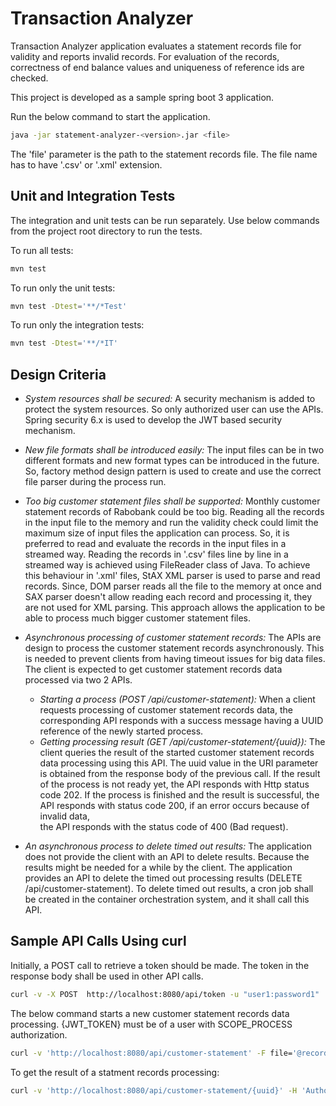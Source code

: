 # Transaction Analyzer

Transaction Analyzer application evaluates a statement records file for validity and reports invalid records. 
For evaluation of the records, correctness of end balance values and uniqueness of reference ids are checked. 

This project is developed as a sample spring boot 3 application.


Run the below command to start the application.

```sh
java -jar statement-analyzer-<version>.jar <file>
```
The 'file' parameter is the path to the statement records file. 
The file name has to have '.csv' or '.xml' extension.

## Unit and Integration Tests
The integration and unit tests can be run separately. Use below commands from the project root directory to run the tests.

To run all tests:
```sh
mvn test 
```
To run only the unit tests:
```sh
mvn test -Dtest='**/*Test'
```
To run only the integration tests:
```sh
mvn test -Dtest='**/*IT'
```

## Design Criteria

* _System resources shall be secured:_ A security mechanism is added to protect the system resources. So only authorized 
  user can use the APIs. Spring security 6.x is used to develop the JWT based security mechanism.   

* _New file formats shall be introduced easily:_ The input files can be in two different formats and new format 
  types can be introduced in the future. So, factory method design pattern is used to create and use the correct 
  file parser during the process run.

* _Too big customer statement files shall be supported:_ Monthly customer statement records of Rabobank could be too big.
  Reading all the records in the input file to the memory and run the validity check could limit the maximum 
  size of input files the application can process. So, it is preferred to read and evaluate the records in the input files 
  in a streamed way. Reading the records in '.csv' files line by line in a streamed way is achieved using FileReader 
  class of Java. To achieve this behaviour in '.xml' files, StAX XML parser is used to parse and read records. 
  Since, DOM parser reads all the file to the memory at once and SAX parser doesn't allow reading each record and 
  processing it, they are not used for XML parsing. This approach allows the application to be able to process 
  much bigger customer statement files.

* _Asynchronous processing of customer statement records:_ The APIs are design to process the customer statement 
  records asynchronously. This is needed to prevent clients from having timeout issues for big data files. 
  The client is expected to get customer statement records data processed via two 2 APIs.
  * _Starting a process (POST /api/customer-statement):_ When a client requests processing of customer statement records data,
    the corresponding API responds with a success message having a UUID reference of the newly started process. 
  * _Getting processing result (GET /api/customer-statement/{uuid}):_ The client queries the result of the started
    customer statement records data processing using this API. The uuid value in the URI parameter is obtained from the response body 
    of the  previous call. If the result of the process is not ready yet, the API responds with Http status code 202.
    If the process is finished and the result is successful, the API responds with status code 200, if an error occurs because of invalid data,  
    the API responds with the status code of 400 (Bad request).  


* _An asynchronous process to delete timed out results:_ The application does not provide the client with an API to delete results.
  Because the results might be needed for a while by the client. The application provides an API to delete
  the timed out processing results (DELETE /api/customer-statement). To delete timed out results, a cron job shall 
  be created in the container orchestration system, and it shall call this API.   

## Sample API Calls Using curl

Initially, a POST call to retrieve a token should be made. The token in the response body shall be used in other API calls.

```sh
curl -v -X POST  http://localhost:8080/api/token -u "user1:password1"
```

The below command starts a new customer statement records data processing. {JWT_TOKEN} must be of a user with SCOPE_PROCESS
authorization.
```sh
curl -v 'http://localhost:8080/api/customer-statement' -F file='@records.xml' -H 'Authorization: Bearer {JWT_TOKEN}'	
```

To get the result of a statment records processing:
```sh
curl -v 'http://localhost:8080/api/customer-statement/{uuid}' -H 'Authorization: Bearer {JWT_TOKEN}'
```
